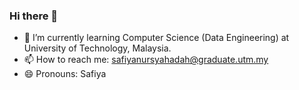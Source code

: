 ### Hi there 👋
- 🌱 I’m currently learning Computer Science (Data Engineering) at University of Technology, Malaysia.
- 📫 How to reach me: safiyanursyahadah@graduate.utm.my
- 😄 Pronouns: Safiya
